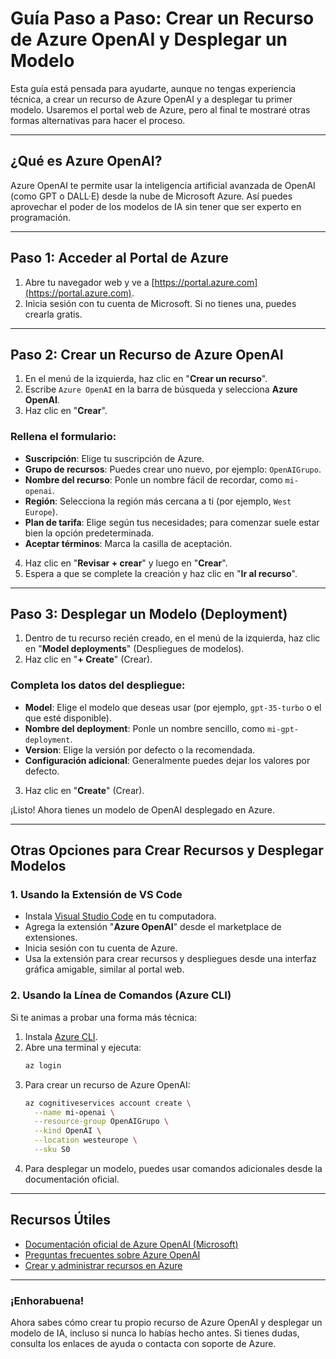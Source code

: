 # Guía Paso a Paso: Crear un Recurso de Azure OpenAI y Desplegar un Modelo

Esta guía está pensada para ayudarte, aunque no tengas experiencia técnica, a crear un recurso de Azure OpenAI y a desplegar tu primer modelo. Usaremos el portal web de Azure, pero al final te mostraré otras formas alternativas para hacer el proceso.

---

## ¿Qué es Azure OpenAI?

Azure OpenAI te permite usar la inteligencia artificial avanzada de OpenAI (como GPT o DALL·E) desde la nube de Microsoft Azure. Así puedes aprovechar el poder de los modelos de IA sin tener que ser experto en programación.

---

## Paso 1: Acceder al Portal de Azure

1. Abre tu navegador web y ve a [https://portal.azure.com](https://portal.azure.com).
2. Inicia sesión con tu cuenta de Microsoft. Si no tienes una, puedes crearla gratis.

---

## Paso 2: Crear un Recurso de Azure OpenAI

1. En el menú de la izquierda, haz clic en "**Crear un recurso**".
2. Escribe `Azure OpenAI` en la barra de búsqueda y selecciona **Azure OpenAI**.
3. Haz clic en "**Crear**".

### Rellena el formulario:

- **Suscripción**: Elige tu suscripción de Azure.
- **Grupo de recursos**: Puedes crear uno nuevo, por ejemplo: `OpenAIGrupo`.
- **Nombre del recurso**: Ponle un nombre fácil de recordar, como `mi-openai`.
- **Región**: Selecciona la región más cercana a ti (por ejemplo, `West Europe`).
- **Plan de tarifa**: Elige según tus necesidades; para comenzar suele estar bien la opción predeterminada.
- **Aceptar términos**: Marca la casilla de aceptación.

4. Haz clic en "**Revisar + crear**" y luego en "**Crear**".
5. Espera a que se complete la creación y haz clic en "**Ir al recurso**".

---

## Paso 3: Desplegar un Modelo (Deployment)

1. Dentro de tu recurso recién creado, en el menú de la izquierda, haz clic en "**Model deployments**" (Despliegues de modelos).
2. Haz clic en "**+ Create**" (Crear).

### Completa los datos del despliegue:

- **Model**: Elige el modelo que deseas usar (por ejemplo, `gpt-35-turbo` o el que esté disponible).
- **Nombre del deployment**: Ponle un nombre sencillo, como `mi-gpt-deployment`.
- **Version**: Elige la versión por defecto o la recomendada.
- **Configuración adicional**: Generalmente puedes dejar los valores por defecto.

3. Haz clic en "**Create**" (Crear).

¡Listo! Ahora tienes un modelo de OpenAI desplegado en Azure.

---

## Otras Opciones para Crear Recursos y Desplegar Modelos

### 1. Usando la Extensión de VS Code

- Instala [Visual Studio Code](https://code.visualstudio.com/) en tu computadora.
- Agrega la extensión "**Azure OpenAI**" desde el marketplace de extensiones.
- Inicia sesión con tu cuenta de Azure.
- Usa la extensión para crear recursos y despliegues desde una interfaz gráfica amigable, similar al portal web.

### 2. Usando la Línea de Comandos (Azure CLI)

Si te animas a probar una forma más técnica:

1. Instala [Azure CLI](https://docs.microsoft.com/es-es/cli/azure/install-azure-cli).
2. Abre una terminal y ejecuta:
   ```sh
   az login
   ```
3. Para crear un recurso de Azure OpenAI:
   ```sh
   az cognitiveservices account create \
     --name mi-openai \
     --resource-group OpenAIGrupo \
     --kind OpenAI \
     --location westeurope \
     --sku S0
   ```
4. Para desplegar un modelo, puedes usar comandos adicionales desde la documentación oficial.

---

## Recursos Útiles

- [Documentación oficial de Azure OpenAI (Microsoft)](https://learn.microsoft.com/es-es/azure/ai-services/openai/)
- [Preguntas frecuentes sobre Azure OpenAI](https://learn.microsoft.com/es-es/azure/ai-services/openai/faq)
- [Crear y administrar recursos en Azure](https://learn.microsoft.com/es-es/azure/azure-portal/azure-portal-overview)

---

### ¡Enhorabuena!  
Ahora sabes cómo crear tu propio recurso de Azure OpenAI y desplegar un modelo de IA, incluso si nunca lo habías hecho antes. Si tienes dudas, consulta los enlaces de ayuda o contacta con soporte de Azure.

